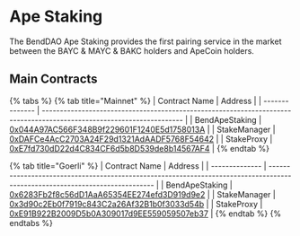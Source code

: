 # Ape Staking

The BendDAO Ape Staking provides the first pairing service in the market between the BAYC & MAYC & BAKC holders and ApeCoin holders.

## Main Contracts

{% tabs %}
{% tab title="Mainnet" %}
| Contract Name  | Address                                                                                                               |
| -------------- | --------------------------------------------------------------------------------------------------------------------- |
| BendApeStaking | [0x044A97AC566F348B9f229601F1240E5d1758013A](https://etherscan.io/address/0x044A97AC566F348B9f229601F1240E5d1758013A) |
| StakeManager   | [0xDAFCe4AcC2703A24F29d1321AdAADF5768F54642](https://etherscan.io/address/0xDAFCe4AcC2703A24F29d1321AdAADF5768F54642) |
| StakeProxy     | [0xE7fd730dD22d4C834CF6d5b8D539de8b14567AF4](https://etherscan.io/address/0xE7fd730dD22d4C834CF6d5b8D539de8b14567AF4) |
{% endtab %}

{% tab title="Goerli" %}
| Contract Name  | Address                                                                                                                      |
| -------------- | ---------------------------------------------------------------------------------------------------------------------------- |
| BendApeStaking | [0x6283Fb2f8c56dD1AaA65354EE274efd3D919d9e2](https://goerli.etherscan.io/address/0x6283Fb2f8c56dD1AaA65354EE274efd3D919d9e2) |
| StakeManager   | [0x3d90c2Eb0f7919c843C2a26Af32B1b0f3033d54b](https://goerli.etherscan.io/address/0x3d90c2Eb0f7919c843C2a26Af32B1b0f3033d54b) |
| StakeProxy     | [0xE91B922B2009D5b0A309017d9EE559059507eb37](https://goerli.etherscan.io/address/0xE91B922B2009D5b0A309017d9EE559059507eb37) |
{% endtab %}
{% endtabs %}
